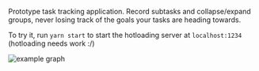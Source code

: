 Prototype task tracking application. Record subtasks and collapse/expand groups, never losing track of the goals your tasks are heading towards.

To try it, run `yarn start` to start the hotloading server at `localhost:1234` (hotloading needs work :/)

![example graph](https://github.com/rskew/workflow/raw/master/procrastination.png)
